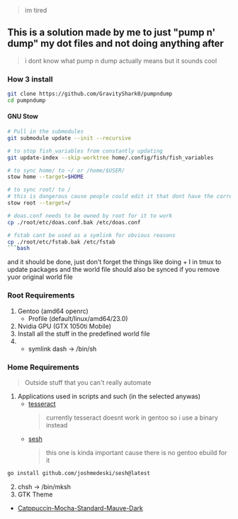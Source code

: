 > im tired

## This is a solution made by me to just "pump n' dump" my dot files and not doing anything after

> i dont know what pump n dump actually means but it sounds cool

### How 3 install

```bash
git clone https://github.com/GravityShark0/pumpndump
cd pumpndump
```

#### GNU Stow

````bash
# Pull in the submodules
git submodule update --init --recursive

# to stop fish_variables from constantly updating
git update-index --skip-worktree home/.config/fish/fish_variables

# to sync home/ to ~/ or /home/$USER/
stow home --target=$HOME

# to sync root/ to /
# this is dangerous cause people could edit it that dont have the correct permissions (duh)
stow root --target=/

# doas.conf needs to be owned by root for it to work
cp ./root/etc/doas.conf.bak /etc/doas.conf

# fstab cant be used as a symlink for obvious reasons
cp ./root/etc/fstab.bak /etc/fstab
```bash
````

and it should be done,
just don't forget the things like doing <prefix> + I in tmux to update packages
and the world file should also be synced if you remove yuor original world file

### Root Requirements

1. Gentoo (amd64 openrc)
   - Profile (default/linux/amd64/23.0)
2. Nvidia GPU (GTX 1050ti Mobile)
3. Install all the stuff in the predefined world file
4. - symlink dash -> /bin/sh

### Home Requirements

> Outside stuff that you can't really automate

1. Applications used in scripts and such (in the selected anywas)
   - [tesseract](https://github.com/tesseract-ocr/tesseract/releases/)
     > currently tesseract doesnt work in gentoo so i use a binary instead
   - [sesh](https://github.com/joshmedeski/sesh)
     > this one is kinda important cause there is no gentoo ebuild for it

```bash
go install github.com/joshmedeski/sesh@latest
```

2. chsh -> /bin/mksh
3. GTK Theme

- [Catppuccin-Mocha-Standard-Mauve-Dark](https://github.com/catppuccin/gtk)
